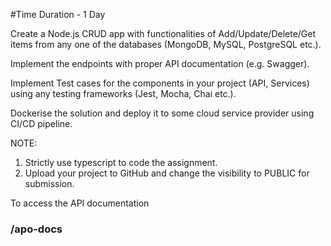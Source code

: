 #Time Duration - 1 Day

Create a Node.js CRUD app with functionalities of Add/Update/Delete/Get items from any one of the databases (MongoDB, MySQL, PostgreSQL etc.).

Implement the endpoints with proper API documentation (e.g. Swagger).

Implement Test cases for the components in your project (API, Services) using any testing frameworks (Jest, Mocha, Chai etc.).

Dockerise the solution and deploy it to some cloud service provider using CI/CD pipeline.

NOTE: 
1. Strictly use typescript to code the assignment.
2. Upload your project to GitHub and change the visibility to PUBLIC for submission.

To access the API documentation
### /apo-docs